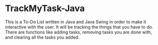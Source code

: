 # TrackMyTask-Java
This is a To-Do List written in Java and Java Swing in order to make it interactive with the user. It will be tracking the things that you have to do. There are functions like adding tasks, removing tasks you are done with, and clearing all the tasks you added. 

